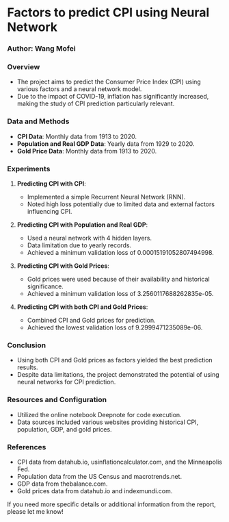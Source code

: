 # Factors to predict CPI using Neural Network

### Author: Wang Mofei

### Overview
- The project aims to predict the Consumer Price Index (CPI) using various factors and a neural network model.
- Due to the impact of COVID-19, inflation has significantly increased, making the study of CPI prediction particularly relevant.

### Data and Methods
- **CPI Data**: Monthly data from 1913 to 2020.
- **Population and Real GDP Data**: Yearly data from 1929 to 2020.
- **Gold Price Data**: Monthly data from 1913 to 2020.

### Experiments
1. **Predicting CPI with CPI**: 
   - Implemented a simple Recurrent Neural Network (RNN).
   - Noted high loss potentially due to limited data and external factors influencing CPI.

2. **Predicting CPI with Population and Real GDP**: 
   - Used a neural network with 4 hidden layers.
   - Data limitation due to yearly records.
   - Achieved a minimum validation loss of 0.00015191052807494998.

3. **Predicting CPI with Gold Prices**:
   - Gold prices were used because of their availability and historical significance.
   - Achieved a minimum validation loss of 3.2560117688262835e-05.

4. **Predicting CPI with both CPI and Gold Prices**:
   - Combined CPI and Gold prices for prediction.
   - Achieved the lowest validation loss of 9.2999471235089e-06.

### Conclusion
- Using both CPI and Gold prices as factors yielded the best prediction results.
- Despite data limitations, the project demonstrated the potential of using neural networks for CPI prediction.

### Resources and Configuration
- Utilized the online notebook Deepnote for code execution.
- Data sources included various websites providing historical CPI, population, GDP, and gold prices.

### References
- CPI data from datahub.io, usinflationcalculator.com, and the Minneapolis Fed.
- Population data from the US Census and macrotrends.net.
- GDP data from thebalance.com.
- Gold prices data from datahub.io and indexmundi.com.

If you need more specific details or additional information from the report, please let me know!
